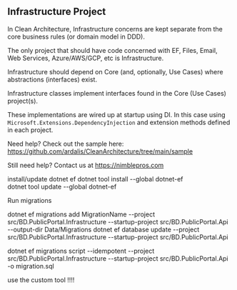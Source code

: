 ﻿## Infrastructure Project

In Clean Architecture, Infrastructure concerns are kept separate from the core business rules (or domain model in DDD).

The only project that should have code concerned with EF, Files, Email, Web Services, Azure/AWS/GCP, etc is Infrastructure.

Infrastructure should depend on Core (and, optionally, Use Cases) where abstractions (interfaces) exist.

Infrastructure classes implement interfaces found in the Core (Use Cases) project(s).

These implementations are wired up at startup using DI. In this case using `Microsoft.Extensions.DependencyInjection` and extension methods defined in each project.

Need help? Check out the sample here:
https://github.com/ardalis/CleanArchitecture/tree/main/sample

Still need help?
Contact us at https://nimblepros.com


install/update dotnet ef
dotnet tool install --global dotnet-ef  
dotnet tool update --global dotnet-ef


Run migrations 

dotnet ef migrations add MigrationName --project src/BD.PublicPortal.Infrastructure --startup-project src/BD.PublicPortal.Api --output-dir Data/Migrations
dotnet ef database update --project src/BD.PublicPortal.Infrastructure --startup-project src/BD.PublicPortal.Api


dotnet ef migrations script --idempotent --project src/BD.PublicPortal.Infrastructure --startup-project src/BD.PublicPortal.Api -o migration.sql

use the custom tool !!!!

